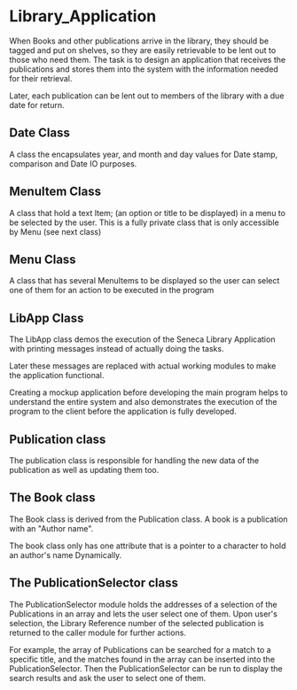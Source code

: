 # Library_Application

When Books and other publications arrive in the library, they should be tagged and put on shelves, so they are easily retrievable to be lent out to those who need them. The task is to design an application that receives the publications and stores them into the system with the information needed for their retrieval.

Later, each publication can be lent out to members of the library with a due date for return.

## Date Class
A class the encapsulates year, and month and day values for Date stamp, comparison and Date IO purposes.

## MenuItem Class
A class that hold a text Item; (an option or title to be displayed) in a menu to be selected by the user. This is a fully private class that is only accessible by Menu (see next class)

## Menu Class
A class that has several MenuItems to be displayed so the user can select one of them for an action to be executed in the program

## LibApp Class
The LibApp class demos the execution of the Seneca Library Application with printing messages instead of actually doing the tasks.

Later these messages are replaced with actual working modules to make the application functional.

Creating a mockup application before developing the main program helps to understand the entire system and also demonstrates the execution of the program to the client before the application is fully developed.

## Publication class
The publication class is responsible for handling the new data of the publication as well as updating them too.


## The Book class 
The Book class is derived from the Publication class. A book is a publication with an "Author name".

The book class only has one attribute that is a pointer to a character to hold an author's name Dynamically.

## The PublicationSelector class
The PublicationSelector module holds the addresses of a selection of the Publications in an array and lets the user select one of them. Upon user's selection, the Library Reference number of the selected publication is returned to the caller module for further actions.

For example, the array of Publications can be searched for a match to a specific title, and the matches found in the array can be inserted into the PublicationSelector. Then the PublicationSelector can be run to display the search results and ask the user to select one of them.
